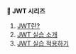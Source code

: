  <b>🐥 JWT 시리즈</b>  
   1. [JWT란?](https://ijnooyah.github.io/spring-security/jwt)
   2. [JWT 실습 소개](https://ijnooyah.github.io/spring-security/jwt-series-intro)
   3. [JWT 실습 적용하기](https://ijnooyah.github.io/spring-security/implementig-jwt)
  